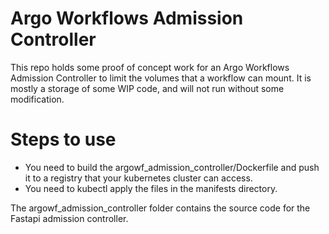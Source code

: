 Argo Workflows Admission Controller
===================================

This repo holds some proof of concept work for an Argo Workflows Admission Controller to limit the volumes that a workflow can mount.  It is mostly a storage of some WIP code, and will not run without some modification.

Steps to use
============
- You need to build the argowf_admission_controller/Dockerfile and push it to a registry that your kubernetes cluster can access.
- You need to kubectl apply the files in the manifests directory.

The argowf_admission_controller folder contains the source code for the Fastapi admission controller.